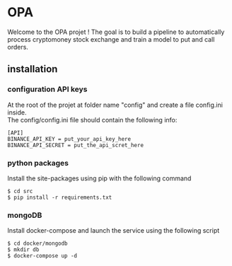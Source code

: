 # OPA

Welcome to the OPA projet ! 
The goal is to build a pipeline to automatically process cryptomoney stock exchange and train a model to put and call orders. 

## installation 

### configuration API keys 

At the root of the projet at folder name "config" and create a file config.ini inside.  
The config/config.ini file should contain the following info:

```
[API]
BINANCE_API_KEY = put_your_api_key_here
BINANCE_API_SECRET = put_the_api_scret_here
```

### python packages 

Install the site-packages using pip with the following command 

```
$ cd src
$ pip install -r requirements.txt
```

### mongoDB

Install docker-compose and launch the service using the following script

```
$ cd docker/mongodb
$ mkdir db
$ docker-compose up -d 
```

